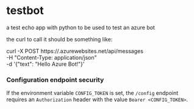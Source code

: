 # testbot
a test echo app with python to be used to test an azure bot

the curl to call it should be something like:

curl -X POST https://<your-app-service-name>.azurewebsites.net/api/messages \
  -H "Content-Type: application/json" \
  -d '{"text": "Hello Azure Bot!"}'

### Configuration endpoint security

If the environment variable `CONFIG_TOKEN` is set, the `/config` endpoint requires an `Authorization` header with the value `Bearer <CONFIG_TOKEN>`.
